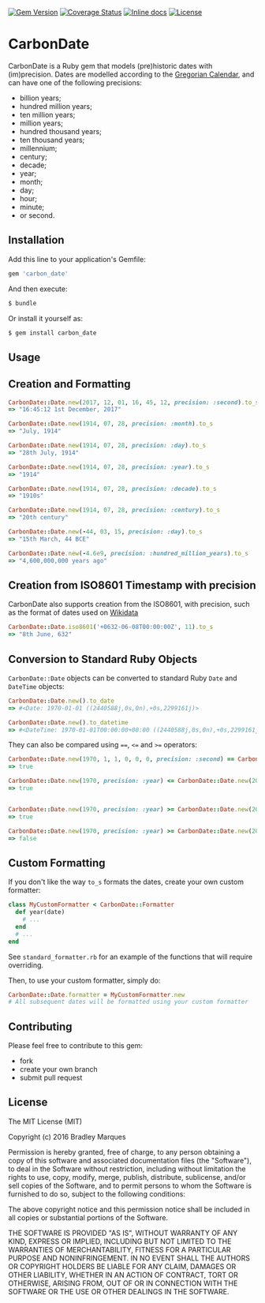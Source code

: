 [![Gem Version](http://img.shields.io/gem/v/carbon_date.svg?style=flat-square)](https://rubygems.org/gems/carbon_date)
[![Coverage Status](https://coveralls.io/repos/github/bradleymarques/carbon_date/badge.svg?branch=master)](https://coveralls.io/github/bradleymarques/carbon_date?branch=master)
[![Inline docs](http://inch-ci.org/github/bradleymarques/carbon_date.svg?branch=master)](http://inch-ci.org/github/bradleymarques/carbon_date)
[![License](http://img.shields.io/:license-mit-blue.svg?style=flat-square)](http://bradleymarques.mit-license.org)

# CarbonDate

CarbonDate is a Ruby gem that models (pre)historic dates with (im)precision.  Dates are modelled according to the [Gregorian Calendar](https://en.wikipedia.org/wiki/Gregorian_calendar), and can have one of the following precisions:

+ billion years;
+ hundred million years;
+ ten million years;
+ million years;
+ hundred thousand years;
+ ten thousand years;
+ millennium;
+ century;
+ decade;
+ year;
+ month;
+ day;
+ hour;
+ minute;
+ or second.

## Installation

Add this line to your application's Gemfile:

```ruby
gem 'carbon_date'
```

And then execute:

```ruby
$ bundle
```

Or install it yourself as:

```ruby
$ gem install carbon_date
```

## Usage

## Creation and Formatting

```ruby
CarbonDate::Date.new(2017, 12, 01, 16, 45, 12, precision: :second).to_s
=> "16:45:12 1st December, 2017"

CarbonDate::Date.new(1914, 07, 28, precision: :month).to_s
=> "July, 1914"

CarbonDate::Date.new(1914, 07, 28, precision: :day).to_s
=> "28th July, 1914"

CarbonDate::Date.new(1914, 07, 28, precision: :year).to_s
=> "1914"

CarbonDate::Date.new(1914, 07, 28, precision: :decade).to_s
=> "1910s"

CarbonDate::Date.new(1914, 07, 28, precision: :century).to_s
=> "20th century"

CarbonDate::Date.new(-44, 03, 15, precision: :day).to_s
=> "15th March, 44 BCE"

CarbonDate::Date.new(-4.6e9, precision: :hundred_million_years).to_s
=> "4,600,000,000 years ago"

```

## Creation from ISO8601 Timestamp with precision

CarbonDate also supports creation from the ISO8601, with precision, such as the format of dates used on [Wikidata](www.wikidata.org)

```ruby
CarbonDate::Date.iso8601('+0632-06-08T00:00:00Z', 11).to_s
=> "8th June, 632"
```

## Conversion to Standard Ruby Objects

`CarbonDate::Date` objects can be converted to standard Ruby `Date` and `DateTime` objects:

```ruby
CarbonDate::Date.new().to_date
=> #<Date: 1970-01-01 ((2440588j,0s,0n),+0s,2299161j)>

CarbonDate::Date.new().to_datetime
=> #<DateTime: 1970-01-01T00:00:00+00:00 ((2440588j,0s,0n),+0s,2299161j)>
```

They can also be compared using `==`, `<=` and `>=` operators:

```ruby
CarbonDate::Date.new(1970, 1, 1, 0, 0, 0, precision: :second) == CarbonDate::Date.new
=> true

CarbonDate::Date.new(1970, precision: :year) <= CarbonDate::Date.new(2016, precision: :year)
=> true


CarbonDate::Date.new(1970, precision: :year) >= CarbonDate::Date.new(2016, precision: :year)
=> true

CarbonDate::Date.new(1970, precision: :year) >= CarbonDate::Date.new(2016, precision: :year)
=> false
```


## Custom Formatting

If you don't like the way `to_s` formats the dates, create your own custom formatter:

```ruby
class MyCustomFormatter < CarbonDate::Formatter
  def year(date)
    # ...
  end
  # ...
end
```

See `standard_formatter.rb` for an example of the functions that will require overriding.

Then, to use your custom formatter, simply do:
```ruby
CarbonDate::Date.formatter = MyCustomFormatter.new
# All subsequent dates will be formatted using your custom formatter
```

## Contributing

Please feel free to contribute to this gem:

+ fork
+ create your own branch
+ submit pull request

## License

The MIT License (MIT)

Copyright (c) 2016 Bradley Marques

Permission is hereby granted, free of charge, to any person obtaining a copy of this software and associated documentation files (the "Software"), to deal in the Software without restriction, including without limitation the rights to use, copy, modify, merge, publish, distribute, sublicense, and/or sell copies of the Software, and to permit persons to whom the Software is furnished to do so, subject to the following conditions:

The above copyright notice and this permission notice shall be included in
all copies or substantial portions of the Software.

THE SOFTWARE IS PROVIDED "AS IS", WITHOUT WARRANTY OF ANY KIND, EXPRESS OR IMPLIED, INCLUDING BUT NOT LIMITED TO THE WARRANTIES OF MERCHANTABILITY, FITNESS FOR A PARTICULAR PURPOSE AND NONINFRINGEMENT. IN NO EVENT SHALL THE AUTHORS OR COPYRIGHT HOLDERS BE LIABLE FOR ANY CLAIM, DAMAGES OR OTHER LIABILITY, WHETHER IN AN ACTION OF CONTRACT, TORT OR OTHERWISE, ARISING FROM, OUT OF OR IN CONNECTION WITH THE SOFTWARE OR THE USE OR OTHER DEALINGS IN THE SOFTWARE.
